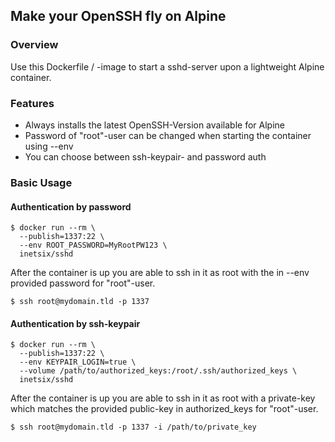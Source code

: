 ## Make your OpenSSH fly on Alpine

### Overview

Use this Dockerfile / -image to start a sshd-server upon a lightweight Alpine container.

### Features
* Always installs the latest OpenSSH-Version available for Alpine
* Password of "root"-user can be changed when starting the container using --env
* You can choose between ssh-keypair- and password auth

### Basic Usage
#### Authentication by password
```
$ docker run --rm \
  --publish=1337:22 \
  --env ROOT_PASSWORD=MyRootPW123 \
  inetsix/sshd
```

After the container is up you are able to ssh in it as root with the in --env provided password for "root"-user.

```
$ ssh root@mydomain.tld -p 1337
```

#### Authentication by ssh-keypair

```
$ docker run --rm \
  --publish=1337:22 \
  --env KEYPAIR_LOGIN=true \
  --volume /path/to/authorized_keys:/root/.ssh/authorized_keys \
  inetsix/sshd
```

After the container is up you are able to ssh in it as root with a private-key which matches the provided public-key in authorized_keys for "root"-user.

```
$ ssh root@mydomain.tld -p 1337 -i /path/to/private_key
```
